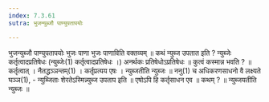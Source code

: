 ```yaml
---
index: 7.3.61
sutra: भुजन्युब्जौ पाण्युपतापयोः

---
```

 भुजन्युब्जौ पाण्युपतापयोः भुजः पाणा भुजः पाणाविति वक्तव्यम् ॥ कथं न्युब्ज उपतात इति ? न्युब्जेः कर्तृत्वादप्रतिषेधः (न्युब्जेः(1) कर्तृत्वादप्रतिषेधः ।) अनर्थकः प्रतिषेधोऽप्रतिषेधः ॥ कुत्वं कस्मान्न भवति ? ॥ कर्तृत्वात् । नैतद्धञ्ञन्तम्(1) । कर्तृप्रत्यय एषः । न्युब्जतीति न्युब्जः ॥ ननु(1) च अधिकरणसाधनो वै लक्ष्यते घञ्ञ(1),  - न्युब्जिताः शेरतेऽस्मिन्न्युब्ज उपताप इति ॥ एषोऽपि हि कर्तृसाधन एव ॥ कथम् ? ॥ न्युब्जयतीति न्युब्जः ॥ 